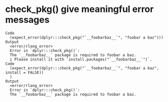 # check_pkg() give meaningful error messages

    Code
      (expect_error(dplyr:::check_pkg("`__foobarbaz__`", "foobar a baz")))
    Output
      <error/rlang_error>
      Error in `dplyr:::check_pkg()`:
      The `__foobarbaz__` package is required to foobar a baz.
      i Please install it with `install.packages("`__foobarbaz__`")`.
    Code
      (expect_error(dplyr:::check_pkg("`__foobarbaz__`", "foobar a baz", install = FALSE))
      )
    Output
      <error/rlang_error>
      Error in `dplyr:::check_pkg()`:
      The `__foobarbaz__` package is required to foobar a baz.

